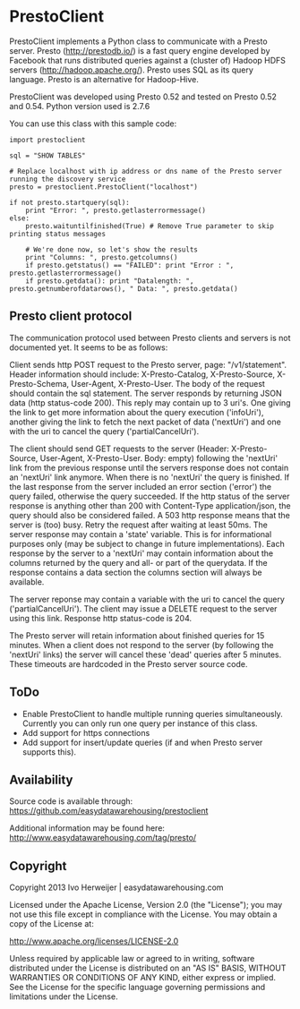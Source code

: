 PrestoClient
============

PrestoClient implements a Python class to communicate with a Presto server.
Presto (http://prestodb.io/) is a fast query engine developed
by Facebook that runs distributed queries against a (cluster of)
Hadoop HDFS servers (http://hadoop.apache.org/).
Presto uses SQL as its query language. Presto is an alternative for
Hadoop-Hive.

PrestoClient was developed using Presto 0.52 and tested on Presto 0.52 and 0.54. Python version used is 2.7.6

You can use this class with this sample code:

	import prestoclient
	
	sql = "SHOW TABLES"
	
	# Replace localhost with ip address or dns name of the Presto server running the discovery service
	presto = prestoclient.PrestoClient("localhost")
	
	if not presto.startquery(sql):
		print "Error: ", presto.getlasterrormessage()
	else:
		presto.waituntilfinished(True) # Remove True parameter to skip printing status messages
		
		# We're done now, so let's show the results
		print "Columns: ", presto.getcolumns()
		if presto.getstatus() == "FAILED": print "Error : ", presto.getlasterrormessage()
		if presto.getdata(): print "Datalength: ", presto.getnumberofdatarows(), " Data: ", presto.getdata()


Presto client protocol
----------------------
The communication protocol used between Presto clients and servers is not documented yet. It seems to
be as follows:

Client sends http POST request to the Presto server, page: "/v1/statement". Header information should
include: X-Presto-Catalog, X-Presto-Source, X-Presto-Schema, User-Agent, X-Presto-User. The body of the
request should contain the sql statement. The server responds by returning JSON data (http status-code 200).
This reply may contain up to 3 uri's. One giving the link to get more information about the query execution
('infoUri'), another giving the link to fetch the next packet of data ('nextUri') and one with the uri to
cancel the query ('partialCancelUri').

The client should send GET requests to the server (Header: X-Presto-Source, User-Agent, X-Presto-User.
Body: empty) following the 'nextUri' link from the previous response until the servers response does not
contain an 'nextUri' link anymore. When there is no 'nextUri' the query is finished. If the last response
from the server included an error section ('error') the query failed, otherwise the query succeeded. If
the http status of the server response is anything other than 200 with Content-Type application/json, the
query should also be considered failed. A 503 http response means that the server is (too) busy. Retry the
request after waiting at least 50ms.
The server response may contain a 'state' variable. This is for informational purposes only (may be subject
to change in future implementations).
Each response by the server to a 'nextUri' may contain information about the columns returned by the query
and all- or part of the querydata. If the response contains a data section the columns section will always
be available.

The server reponse may contain a variable with the uri to cancel the query ('partialCancelUri'). The client
may issue a DELETE request to the server using this link. Response http status-code is 204.

The Presto server will retain information about finished queries for 15 minutes. When a client does not
respond to the server (by following the 'nextUri' links) the server will cancel these 'dead' queries after
5 minutes. These timeouts are hardcoded in the Presto server source code.

ToDo
----
- Enable PrestoClient to handle multiple running queries simultaneously. Currently you can only run one query per instance of this class.
- Add support for https connections
- Add support for insert/update queries (if and when Presto server supports this).

Availability
------------
Source code is available through: https://github.com/easydatawarehousing/prestoclient

Additional information may be found here: http://www.easydatawarehousing.com/tag/presto/

Copyright
---------
Copyright 2013 Ivo Herweijer | easydatawarehousing.com

Licensed under the Apache License, Version 2.0 (the "License");
you may not use this file except in compliance with the License.
You may obtain a copy of the License at:

http://www.apache.org/licenses/LICENSE-2.0

Unless required by applicable law or agreed to in writing, software
distributed under the License is distributed on an "AS IS" BASIS,
WITHOUT WARRANTIES OR CONDITIONS OF ANY KIND, either express or implied.
See the License for the specific language governing permissions and
limitations under the License.

